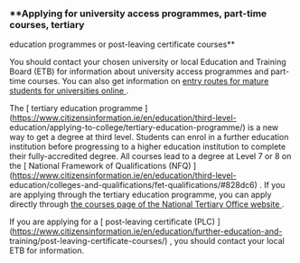 ###  **Applying for university access programmes, part-time courses, tertiary
education programmes or post-leaving certificate courses**

You should contact your chosen university or local Education and Training
Board (ETB) for information about university access programmes and part-time
courses. You can also get information on [ entry routes for mature students
for universities online ](https://www.iua.ie/ourwork/access/mature-students/)
.

The [ tertiary education programme
](https://www.citizensinformation.ie/en/education/third-level-
education/applying-to-college/tertiary-education-programme/) is a new way to
get a degree at third level. Students can enrol in a further education
institution before progressing to a higher education institution to complete
their fully-accredited degree. All courses lead to a degree at Level 7 or 8 on
the [ National Framework of Qualifications (NFQ)
](https://www.citizensinformation.ie/en/education/third-level-
education/colleges-and-qualifications/fet-qualifications/#828dc6) . If you are
applying through the tertiary education programme, you can apply directly
through [ the courses page of the National Tertiary Office website
](https://nto.hea.ie/courses/?q=mature) .

If you are applying for a [ post-leaving certificate (PLC)
](https://www.citizensinformation.ie/en/education/further-education-and-
training/post-leaving-certificate-courses/) , you should contact your local
ETB for information.
